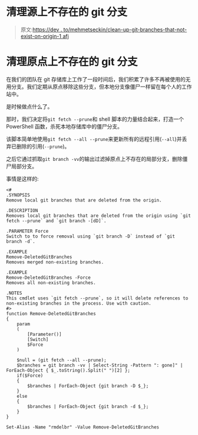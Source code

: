 # 清理源上不存在的 git 分支

> 原文:[https://dev . to/mehmetseckin/clean-up-git-branches-that-not-exist-on-origin-1 afj](https://dev.to/mehmetseckin/clean-up-git-branches-that-do-not-exist-on-origin-1afj)

# [](#clean-up-git-branches-that-do-not-exist-on-origin)清理原点上不存在的 git 分支

在我们的团队在 git 存储库上工作了一段时间后，我们积累了许多不再被使用的无用分支。我们定期从原点移除这些分支，但本地分支像僵尸一样留在每个人的工作站中。

是时候做点什么了。

那时，我们决定将`git fetch --prune`和 shell 脚本的力量结合起来，打造一个 PowerShell 函数，杀死本地存储库中的僵尸分支。

该脚本简单地使用`git fetch --all --prune`来更新所有的远程引用(`--all`)并丢弃已删除的引用(`--prune`)。

之后它通过抓取`git branch -vv`的输出过滤掉原点上不存在的局部分支，删除僵尸局部分支。

事情是这样的:

```
<#
.SYNOPSIS
Remove local git branches that are deleted from the origin.

.DESCRIPTION
Removes local git branches that are deleted from the origin using `git fetch --prune` and `git branch -[dD]`.

.PARAMETER Force
Switch to to force removal using `git branch -D` instead of `git branch -d`.

.EXAMPLE
Remove-DeletedGitBranches
Removes merged non-existing branches.

.EXAMPLE
Remove-DeletedGitBranches -Force
Removes all non-existing branches.

.NOTES
This cmdlet uses `git fetch --prune`, so it will delete references to non-existing branches in the process. Use with caution.
#>
function Remove-DeletedGitBranches
{
    param
    (
        [Parameter()]
        [Switch]
        $Force
    )

    $null = (git fetch --all --prune);
    $branches = git branch -vv | Select-String -Pattern ": gone]" | ForEach-Object { $_.toString().Split(" ")[2] };
    if($Force)
    {
        $branches | ForEach-Object {git branch -D $_};
    }
    else 
    {        
        $branches | ForEach-Object {git branch -d $_};        
    }
}

Set-Alias -Name "rmdelbr" -Value Remove-DeletedGitBranches 
```